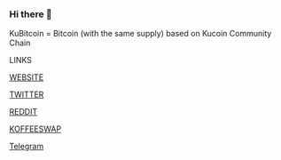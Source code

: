 ### Hi there 👋

<!--
**kubtc/kubtc** is a ✨ _special_ ✨ repository because its `README.md` (this file) appears on your GitHub profile.

Here are some ideas to get you started:

- 🔭 I’m currently working on ...
- 🌱 I’m currently learning ...
- 👯 I’m looking to collaborate on ...
- 🤔 I’m looking for help with ...
- 💬 Ask me about ...
- 📫 How to reach me: ...
- 😄 Pronouns: ...
- ⚡ Fun fact: ...
-->

KuBitcoin = Bitcoin (with the same supply) based on Kucoin Community Chain

LINKS

[WEBSITE](https://kubtc.site)

[TWITTER](https://twitter.com/ku_bitcoin)

[REDDIT](https://reddit.com/r/kubtc/) 

[KOFFEESWAP](https://koffeeswap.exchange/#/pro/KCS/0x1f884a77ce343d599a139aa03c0305bc5566a84c) 

[Telegram](t.me/kubtc_community)
